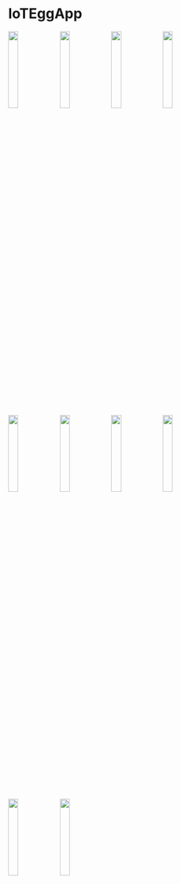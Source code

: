 # IoTEggApp


<img src="http://131.227.92.232/iotegg/image/ioteggapp_scan.png" width="20%" height="20%">
<img src="http://131.227.92.232/iotegg/image/ioteggapp_main.png" width="20%" height="20%">
<img src="http://131.227.92.232/iotegg/image/ioteggapp_menu.png" width="20%" height="20%">
<img src="http://131.227.92.232/iotegg/image/ioteggapp_inapp.png" width="20%" height="20%">
<img src="http://131.227.92.232/iotegg/image/ioteggapp_temphum.png" width="20%" height="20%">
<img src="http://131.227.92.232/iotegg/image/ioteggapp_dust.png" width="20%" height="20%">
<img src="http://131.227.92.232/iotegg/image/ioteggapp_range.png" width="20%" height="20%">
<img src="http://131.227.92.232/iotegg/image/ioteggapp_rgbled.png" width="20%" height="20%">
<img src="http://131.227.92.232/iotegg/image/ioteggapp_vibration.png" width="20%" height="20%">
<img src="http://131.227.92.232/iotegg/image/ioteggapp_microphone.png" width="20%" height="20%">
